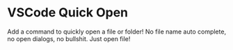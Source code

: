 # VSCode Quick Open

Add a command to quickly open a file or folder! No file name auto complete, no open dialogs, no bullshit. Just open file!

